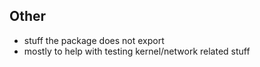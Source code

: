 ## Other

- stuff the package does not export
- mostly to help with testing kernel/network related stuff
